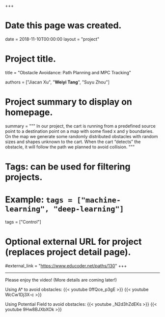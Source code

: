 +++
# Date this page was created.
date = 2018-11-10T00:00:00
layout = "project"

# Project title.
title = "Obstacle Avoidance: Path Planning and MPC Tracking"

authors = ["Jiacan Xu", "**Weiyi Tang**", "Suyu Zhou"]

# Project summary to display on homepage.
summary = """
In our project, the cart is running from a predefined source point to a destination point on a map with some fixed x and y boundaries. On the map we generate some randomly distributed obstacles with random sizes and shapes unknown to the cart. When the cart “detects” the obstacle, it will follow the path we planned to avoid collision.
 """

# Tags: can be used for filtering projects.
# Example: `tags = ["machine-learning", "deep-learning"]`
tags = ["Control"]

# Optional external URL for project (replaces project detail page).
#external_link = "https://www.educoder.net/paths/130"
+++

---
Please enjoy the video! (More details are coming later!)<br>

Using A* to avoid obstacles:
{{< youtube 0ffQce_p3gE >}}
{{< youtube WcCw1Dj3X-c >}}

Using Potential Field to avoid obstacles:
{{< youtube _N2d3hZdEKs >}}
{{< youtube 9Hw8BJXbXOk >}}
